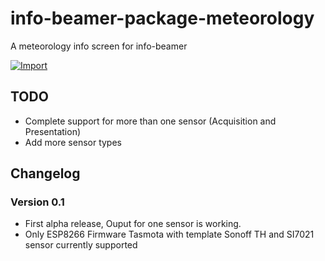# info-beamer-package-meteorology
A meteorology info screen for info-beamer

[![Import](https://cdn.infobeamer.com/s/img/import.png)](https://info-beamer.com/use?url=https://github.com/JHSawatzki/info-beamer-package-meteorology)

## TODO
 * Complete support for more than one sensor (Acquisition and Presentation)
 * Add more sensor types

## Changelog

### Version 0.1

 * First alpha release, Ouput for one sensor is working.
 * Only ESP8266 Firmware Tasmota with template Sonoff TH and SI7021 sensor currently supported

